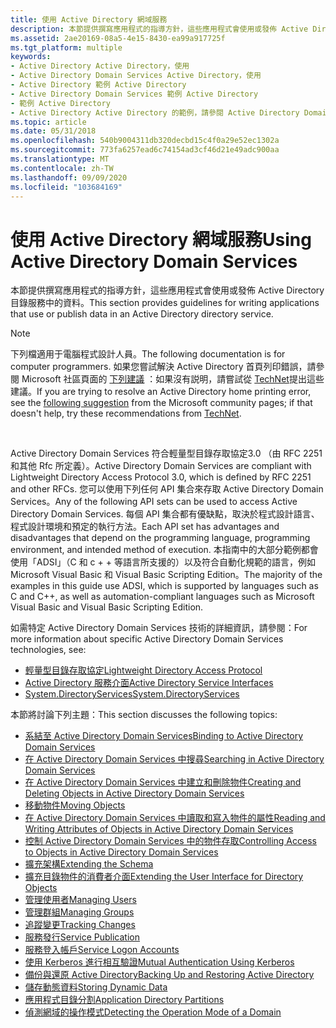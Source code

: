 ```yaml
---
title: 使用 Active Directory 網域服務
description: 本節提供撰寫應用程式的指導方針，這些應用程式會使用或發佈 Active Directory 目錄服務中的資料。
ms.assetid: 2ae20169-08a5-4e15-8430-ea99a917725f
ms.tgt_platform: multiple
keywords:
- Active Directory Active Directory，使用
- Active Directory Domain Services Active Directory，使用
- Active Directory 範例 Active Directory
- Active Directory Domain Services 範例 Active Directory
- 範例 Active Directory
- Active Directory Active Directory 的範例，請參閱 Active Directory Domain Services 範例
ms.topic: article
ms.date: 05/31/2018
ms.openlocfilehash: 540b9004311db320decbd15c4f0a29e52ec1302a
ms.sourcegitcommit: 773fa6257ead6c74154ad3cf46d21e49adc900aa
ms.translationtype: MT
ms.contentlocale: zh-TW
ms.lasthandoff: 09/09/2020
ms.locfileid: "103684169"
---
```

# <a name="using-active-directory-domain-services"></a><span data-ttu-id="e4320-109">使用 Active Directory 網域服務</span><span class="sxs-lookup"><span data-stu-id="e4320-109">Using Active Directory Domain Services</span></span>

<span data-ttu-id="e4320-110">本節提供撰寫應用程式的指導方針，這些應用程式會使用或發佈 Active Directory 目錄服務中的資料。</span><span class="sxs-lookup"><span data-stu-id="e4320-110">This section provides guidelines for writing applications that use or publish data in an Active Directory directory service.</span></span>

> [!Note]  
> <span data-ttu-id="e4320-111">下列檔適用于電腦程式設計人員。</span><span class="sxs-lookup"><span data-stu-id="e4320-111">The following documentation is for computer programmers.</span></span> <span data-ttu-id="e4320-112">如果您嘗試解決 Active Directory 首頁列印錯誤，請參閱 Microsoft 社區頁面的 [下列建議](https://answers.microsoft.com/windows/forum/all/clicking-find-printer-shows-error-the-active/52bfd961-ff62-4397-b8cf-a0708f0cb3d2) ：如果沒有説明，請嘗試從 [TechNet](https://social.technet.microsoft.com/Forums/windowsserver/d6212275-24d6-4168-830a-9441f861cb76/error-message-when-attempting-to-print-active-directory-domain-service-is-currently-unavailable?forum=winserverprint)提出這些建議。</span><span class="sxs-lookup"><span data-stu-id="e4320-112">If you are trying to resolve an Active Directory home printing error, see the [following suggestion](https://answers.microsoft.com/windows/forum/all/clicking-find-printer-shows-error-the-active/52bfd961-ff62-4397-b8cf-a0708f0cb3d2) from the Microsoft community pages; if that doesn't help, try these recommendations from [TechNet](https://social.technet.microsoft.com/Forums/windowsserver/d6212275-24d6-4168-830a-9441f861cb76/error-message-when-attempting-to-print-active-directory-domain-service-is-currently-unavailable?forum=winserverprint).</span></span>

 

<span data-ttu-id="e4320-113">Active Directory Domain Services 符合輕量型目錄存取協定3.0 （由 RFC 2251 和其他 Rfc 所定義）。</span><span class="sxs-lookup"><span data-stu-id="e4320-113">Active Directory Domain Services are compliant with Lightweight Directory Access Protocol 3.0, which is defined by RFC 2251 and other RFCs.</span></span> <span data-ttu-id="e4320-114">您可以使用下列任何 API 集合來存取 Active Directory Domain Services。</span><span class="sxs-lookup"><span data-stu-id="e4320-114">Any of the following API sets can be used to access Active Directory Domain Services.</span></span> <span data-ttu-id="e4320-115">每個 API 集合都有優缺點，取決於程式設計語言、程式設計環境和預定的執行方法。</span><span class="sxs-lookup"><span data-stu-id="e4320-115">Each API set has advantages and disadvantages that depend on the programming language, programming environment, and intended method of execution.</span></span> <span data-ttu-id="e4320-116">本指南中的大部分範例都會使用「ADSI」（C 和 c + + 等語言所支援的）以及符合自動化規範的語言，例如 Microsoft Visual Basic 和 Visual Basic Scripting Edition。</span><span class="sxs-lookup"><span data-stu-id="e4320-116">The majority of the examples in this guide use ADSI, which is supported by languages such as C and C++, as well as automation-compliant languages such as Microsoft Visual Basic and Visual Basic Scripting Edition.</span></span>

<span data-ttu-id="e4320-117">如需特定 Active Directory Domain Services 技術的詳細資訊，請參閱：</span><span class="sxs-lookup"><span data-stu-id="e4320-117">For more information about specific Active Directory Domain Services technologies, see:</span></span>

-   [<span data-ttu-id="e4320-118">輕量型目錄存取協定</span><span class="sxs-lookup"><span data-stu-id="e4320-118">Lightweight Directory Access Protocol</span></span>](/previous-versions/windows/desktop/ldap/lightweight-directory-access-protocol-ldap-api)
-   [<span data-ttu-id="e4320-119">Active Directory 服務介面</span><span class="sxs-lookup"><span data-stu-id="e4320-119">Active Directory Service Interfaces</span></span>](../adsi/active-directory-service-interfaces-adsi.md)
-   [<span data-ttu-id="e4320-120">System.DirectoryServices</span><span class="sxs-lookup"><span data-stu-id="e4320-120">System.DirectoryServices</span></span>](/dotnet/api/system.directoryservices)

<span data-ttu-id="e4320-121">本節將討論下列主題：</span><span class="sxs-lookup"><span data-stu-id="e4320-121">This section discusses the following topics:</span></span>

-   [<span data-ttu-id="e4320-122">系結至 Active Directory Domain Services</span><span class="sxs-lookup"><span data-stu-id="e4320-122">Binding to Active Directory Domain Services</span></span>](binding-to-active-directory-domain-services.md)
-   [<span data-ttu-id="e4320-123">在 Active Directory Domain Services 中搜尋</span><span class="sxs-lookup"><span data-stu-id="e4320-123">Searching in Active Directory Domain Services</span></span>](searching-in-active-directory-domain-services.md)
-   [<span data-ttu-id="e4320-124">在 Active Directory Domain Services 中建立和刪除物件</span><span class="sxs-lookup"><span data-stu-id="e4320-124">Creating and Deleting Objects in Active Directory Domain Services</span></span>](creating-and-deleting-objects-in-active-directory-domain-services.md)
-   [<span data-ttu-id="e4320-125">移動物件</span><span class="sxs-lookup"><span data-stu-id="e4320-125">Moving Objects</span></span>](moving-objects.md)
-   [<span data-ttu-id="e4320-126">在 Active Directory Domain Services 中讀取和寫入物件的屬性</span><span class="sxs-lookup"><span data-stu-id="e4320-126">Reading and Writing Attributes of Objects in Active Directory Domain Services</span></span>](reading-and-writing-attributes-of-objects-in-active-directory-domain-services.md)
-   [<span data-ttu-id="e4320-127">控制 Active Directory Domain Services 中的物件存取</span><span class="sxs-lookup"><span data-stu-id="e4320-127">Controlling Access to Objects in Active Directory Domain Services</span></span>](controlling-access-to-objects-in-active-directory-domain-services.md)
-   [<span data-ttu-id="e4320-128">擴充架構</span><span class="sxs-lookup"><span data-stu-id="e4320-128">Extending the Schema</span></span>](extending-the-schema.md)
-   [<span data-ttu-id="e4320-129">擴充目錄物件的消費者介面</span><span class="sxs-lookup"><span data-stu-id="e4320-129">Extending the User Interface for Directory Objects</span></span>](extending-the-user-interface-for-directory-objects.md)
-   [<span data-ttu-id="e4320-130">管理使用者</span><span class="sxs-lookup"><span data-stu-id="e4320-130">Managing Users</span></span>](managing-users.md)
-   [<span data-ttu-id="e4320-131">管理群組</span><span class="sxs-lookup"><span data-stu-id="e4320-131">Managing Groups</span></span>](managing-groups.md)
-   [<span data-ttu-id="e4320-132">追蹤變更</span><span class="sxs-lookup"><span data-stu-id="e4320-132">Tracking Changes</span></span>](tracking-changes.md)
-   [<span data-ttu-id="e4320-133">服務發行</span><span class="sxs-lookup"><span data-stu-id="e4320-133">Service Publication</span></span>](service-publication.md)
-   [<span data-ttu-id="e4320-134">服務登入帳戶</span><span class="sxs-lookup"><span data-stu-id="e4320-134">Service Logon Accounts</span></span>](service-logon-accounts.md)
-   [<span data-ttu-id="e4320-135">使用 Kerberos 進行相互驗證</span><span class="sxs-lookup"><span data-stu-id="e4320-135">Mutual Authentication Using Kerberos</span></span>](mutual-authentication-using-kerberos.md)
-   [<span data-ttu-id="e4320-136">備份與還原 Active Directory</span><span class="sxs-lookup"><span data-stu-id="e4320-136">Backing Up and Restoring Active Directory</span></span>](backing-up-and-restoring-an-active-directory-server.md)
-   [<span data-ttu-id="e4320-137">儲存動態資料</span><span class="sxs-lookup"><span data-stu-id="e4320-137">Storing Dynamic Data</span></span>](storing-dynamic-data.md)
-   [<span data-ttu-id="e4320-138">應用程式目錄分割</span><span class="sxs-lookup"><span data-stu-id="e4320-138">Application Directory Partitions</span></span>](application-directory-partitions.md)
-   [<span data-ttu-id="e4320-139">偵測網域的操作模式</span><span class="sxs-lookup"><span data-stu-id="e4320-139">Detecting the Operation Mode of a Domain</span></span>](detecting-the-operation-mode-of-a-domain.md)

 

 